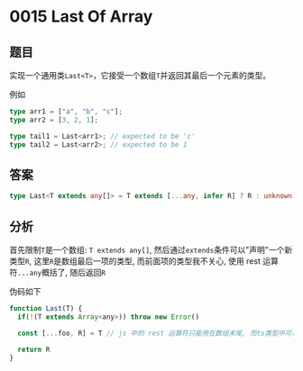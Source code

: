 # 0015 Last Of Array

## 题目

实现一个通用类`Last<T>`，它接受一个数组`T`并返回其最后一个元素的类型。

例如

```ts
type arr1 = ["a", "b", "c"];
type arr2 = [3, 2, 1];

type tail1 = Last<arr1>; // expected to be 'c'
type tail2 = Last<arr2>; // expected to be 1
```

## 答案

```ts
type Last<T extends any[]> = T extends [...any, infer R] ? R : unknown;
```

## 分析

首先限制`T`是一个数组: `T extends any[]`, 然后通过`extends`条件可以"声明"一个新类型`R`,
这里`R`是数组最后一项的类型, 而前面项的类型我不关心, 使用 rest 运算符`...any`概括了, 随后返回`R`

伪码如下

```js
function Last(T) {
  if(!(T extends Array<any>)) throw new Error()

  const [...foo, R] = T // js 中的 rest 运算符只能用在数组末尾, 而ts类型中可以用在开头

  return R
}
```

